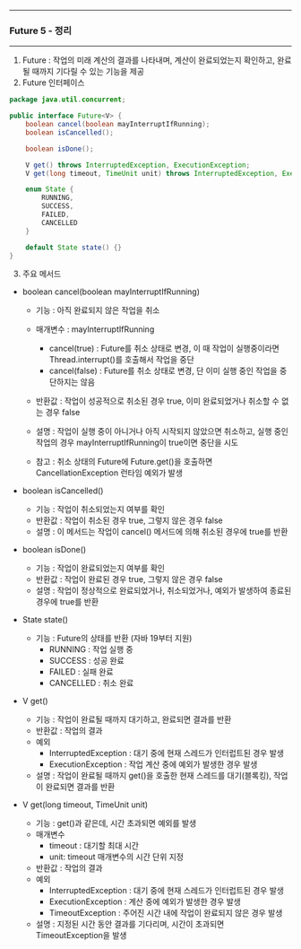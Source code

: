 -----
### Future 5 - 정리
-----
1. Future : 작업의 미래 계산의 결과를 나타내며, 계산이 완료되었는지 확인하고, 완료될 때까지 기다릴 수 있는 기능을 제공
2. Future 인터페이스
```java
package java.util.concurrent;

public interface Future<V> {
    boolean cancel(boolean mayInterruptIfRunning);
    boolean isCancelled();

    boolean isDone();

    V get() throws InterruptedException, ExecutionException;
    V get(long timeout, TimeUnit unit) throws InterruptedException, ExecutionException, TimeoutException;

    enum State {
        RUNNING,
        SUCCESS,
        FAILED,
        CANCELLED
    }

    default State state() {}
}
```

3. 주요 메서드
  - boolean cancel(boolean mayInterruptIfRunning)
    + 기능 : 아직 완료되지 않은 작업을 취소
    + 매개변수 : mayInterruptIfRunning
      * cancel(true) : Future를 취소 상태로 변경, 이 때 작업이 실행중이라면 Thread.interrupt()를 호출해서 작업을 중단
      * cancel(false) : Future를 취소 상태로 변경, 단 이미 실행 중인 작업을 중단하지는 않음

    + 반환값 : 작업이 성공적으로 취소된 경우 true, 이미 완료되었거나 취소할 수 없는 경우 false
    + 설명 : 작업이 실행 중이 아니거나 아직 시작되지 않았으면 취소하고, 실행 중인 작업의 경우 mayInterruptIfRunning이 true이면 중단을 시도

    + 참고 : 취소 상태의 Future에 Future.get()을 호출하면 CancellationException 런타임 예외가 발생

  - boolean isCancelled()
    + 기능 : 작업이 취소되었는지 여부를 확인
    + 반환값 : 작업이 취소된 경우 true, 그렇지 않은 경우 false
    + 설명 : 이 메서드는 작업이 cancel() 메서드에 의해 취소된 경우에 true를 반환

  - boolean isDone()
    + 기능 : 작업이 완료되었는지 여부를 확인
    + 반환값 : 작업이 완료된 경우 true, 그렇지 않은 경우 false
    + 설명 : 작업이 정상적으로 완료되었거나, 취소되었거나, 예외가 발생하여 종료된 경우에 true를 반환

  - State state()
    + 기능 : Future의 상태를 반환 (자바 19부터 지원)
      * RUNNING : 작업 실행 중
      * SUCCESS : 성공 완료
      * FAILED : 실패 완료
      * CANCELLED : 취소 완료

  - V get()
    + 기능 : 작업이 완료될 때까지 대기하고, 완료되면 결과를 반환
    + 반환값 : 작업의 결과
    + 예외 
      * InterruptedException : 대기 중에 현재 스레드가 인터럽트된 경우 발생
      * ExecutionException : 작업 계산 중에 예외가 발생한 경우 발생
    + 설명 : 작업이 완료될 때까지 get()을 호출한 현재 스레드를 대기(블록킹), 작업이 완료되면 결과를 반환
      
  - V get(long timeout, TimeUnit unit)
    + 기능 : get()과 같은데, 시간 초과되면 예외를 발생
    + 매개변수 
      * timeout : 대기할 최대 시간
      * unit: timeout 매개변수의 시간 단위 지정
    + 반환값 : 작업의 결과
    + 예외
      * InterruptedException : 대기 중에 현재 스레드가 인터럽트된 경우 발생
      * ExecutionException : 계산 중에 예외가 발생한 경우 발생
      * TimeoutException : 주어진 시간 내에 작업이 완료되지 않은 경우 발생
    + 설명 : 지정된 시간 동안 결과를 기다리며, 시간이 초과되면 TimeoutException을 발생
